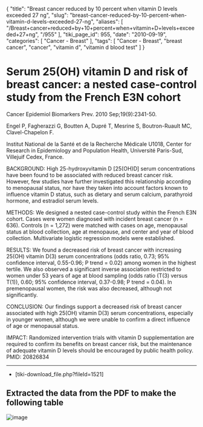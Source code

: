 {
    "title": "Breast cancer reduced by 10 percent when vitamin D levels exceeded 27 ng",
    "slug": "breast-cancer-reduced-by-10-percent-when-vitamin-d-levels-exceeded-27-ng",
    "aliases": [
        "/Breast+cancer+reduced+by+10+percent+when+vitamin+D+levels+exceeded+27+ng",
        "/955"
    ],
    "tiki_page_id": 955,
    "date": "2010-09-19",
    "categories": [
        "Cancer - Breast"
    ],
    "tags": [
        "Cancer - Breast",
        "breast cancer",
        "cancer",
        "vitamin d",
        "vitamin d blood test"
    ]
}


# Serum 25(OH) vitamin D and risk of breast cancer: a nested case-control study from the French E3N cohort

Cancer Epidemiol Biomarkers Prev. 2010 Sep;19(9):2341-50.

Engel P, Fagherazzi G, Boutten A, Dupré T, Mesrine S, Boutron-Ruault MC, Clavel-Chapelon F.

Institut National de la Santé et de la Recherche Médicale U1018, Center for Research in Epidemiology and Population Health, Université Paris-Sud, Villejuif Cedex, France.

BACKGROUND: High 25-hydroxyvitamin D <span>[25(OH)D]</span> serum concentrations have been found to be associated with reduced breast cancer risk. However, few studies have further investigated this relationship according to menopausal status, nor have they taken into account factors known to influence vitamin D status, such as dietary and serum calcium, parathyroid hormone, and estradiol serum levels.

METHODS: We designed a nested case-control study within the French E3N cohort. Cases were women diagnosed with incident breast cancer (n = 636). Controls (n = 1,272) were matched with cases on age, menopausal status at blood collection, age at menopause, and center and year of blood collection. Multivariate logistic regression models were established.

RESULTS: We found a decreased risk of breast cancer with increasing 25(OH) vitamin D(3) serum concentrations (odds ratio, 0.73; 95% confidence interval, 0.55-0.96; P trend = 0.02) among women in the highest tertile. We also observed a significant inverse association restricted to women under 53 years of age at blood sampling (odds ratio (T(3) versus T(1)), 0.60; 95% confidence interval, 0.37-0.98; P trend = 0.04). In premenopausal women, the risk was also decreased, although not significantly.

CONCLUSION: Our findings support a decreased risk of breast cancer associated with high 25(OH) vitamin D(3) serum concentrations, especially in younger women, although we were unable to confirm a direct influence of age or menopausal status.

IMPACT: Randomized intervention trials with vitamin D supplementation are required to confirm its benefits on breast cancer risk, but the maintenance of adequate vitamin D levels should be encouraged by public health policy. PMID: 20826834

---

* <span>[tiki-download_file.php?fileId=1521]</span>

## Extracted the data from the PDF  to make the following table

<img src="https://d1bk1kqxc0sym.cloudfront.net/attachments/gif/french-bc.gif" alt="image">